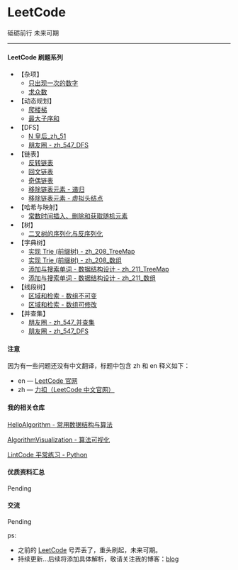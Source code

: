 # LeetCode
砥砺前行 未来可期

---

#### LeetCode 刷题系列


- 【杂项】
    - [只出现一次的数字](./src/leetcode/backtrack/zh_51_n_queens/Solution.java)
    - [求众数](./src/leetcode/backtrack/zh_51_n_queens/Solution.java)
- 【动态规划】
    - [爬楼梯](./src/leetcode/dynamic_programming/zh_70_climbing_stairs/Solution.java)
    - [最大子序和](./src/leetcode/dynamic_programming/zh_53_maximum_subarray/Solution.java)
- 【DFS】
    - [N 皇后_zh_51](./src/leetcode/backtrack/zh_51_n_queens/Solution.java)
    - [朋友圈 - zh_547_DFS](./src/leetcode/union_find/leet_zh_547/SolutionDFS.java)
- 【链表】
    - [反转链表](./src/leetcode/list/leet_zh_1149/Solution.java)
    - [回文链表](./src/leetcode/list/zh_1150/Solution.java)
    - [奇偶链表](./src/leetcode/list/leet_zh_1152/Solution.java)
    - [移除链表元素 - 递归](./src/leetcode/list/leet_zh_203/Solution3.java)
    - [移除链表元素 - 虚拟头结点](./src/leetcode/list/leet_zh_203/Solution2.java)
- 【哈希与映射】
    - [常数时间插入、删除和获取随机元素](./src/leetcode/hash_mapping/leet_zh_1164/RandomizedSet.java)
- 【树】
    - [二叉树的序列化与反序列化](./src/leetcode/tree/leet_zh_1167/Codec.java)
- 【字典树】
    - [实现 Trie (前缀树) - zh_208_TreeMap](./src/leetcode/trie/leet_zh_208/Trie.java)
    - [实现 Trie (前缀树) - zh_208_数组](./src/leetcode/trie/leet_zh_208/Trie2.java)
    - [添加与搜索单词 - 数据结构设计 - zh_211_TreeMap](./src/leetcode/trie/leet_zh_211/WordDictionary.java)
    - [添加与搜索单词 - 数据结构设计 - zh_211_数组](./src/leetcode/trie/leet_zh_211/WordDictionary2.java)
- 【线段树】
    - [区域和检索 - 数组不可变](./src/leetcode/segment/leet_zh_303/NumArray.java)
    - [区域和检索 - 数组可修改](./src/leetcode/segment/leet_zh_307/NumArray.java)
- 【并查集】
    - [朋友圈 - zh_547_并查集](./src/leetcode/union_find/leet_zh_547/SolutionUF.java)
    - [朋友圈 - zh_547_DFS](./src/leetcode/union_find/leet_zh_547/SolutionDFS.java)


#### 注意

因为有一些问题还没有中文翻译，标题中包含 zh 和 en 释义如下：

* en — [LeetCode 官网](https://leetcode.com/)
* zh — [力扣（LeetCode 中文官网）](https://leetcode-cn.com/)


#### 我的相关仓库

[HelloAlgorithm - 常用数据结构与算法](https://github.com/hackfengJam/HelloAlgorithm)

[AlgorithmVisualization - 算法可视化](https://github.com/hackfengJam/AlgorithmVisualization)

[LintCode 平常练习 - Python](https://github.com/hackfengJam/LintCode)

  

#### 优质资料汇总

Pending



#### 交流

Pending

ps:
- 之前的 [LeetCode](https://leetcode.com/) 号弄丢了，重头刷起，未来可期。
- 持续更新...后续将添加具体解析，敬请关注我的博客：[blog](https://github.com/hackfengJam/blog)

